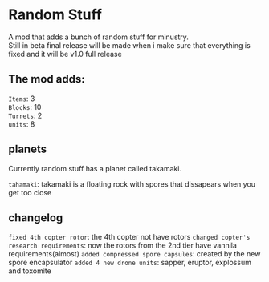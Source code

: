 # Random Stuff
A mod that adds a bunch of random stuff for minustry.
<br> Still in beta final release will be made when i make sure that everything is fixed and it will be v1.0 full release

## The mod adds: 
`Items`: 3
<br>`Blocks`: 10
<br>`Turrets`: 2
<br>`units`: 8

## planets
Currently random stuff has a planet called takamaki.

`tahamaki`: takamaki is a floating rock with spores that dissapears when you get too close

## changelog
`fixed 4th copter rotor`: the 4th copter not have rotors
`changed copter's research requirements`: now the rotors from the 2nd tier have vannila requirements(almost)
`added compressed spore capsules`: created by the new spore encapsulator
`added 4 new drone units`: sapper, eruptor, explossum and toxomite

